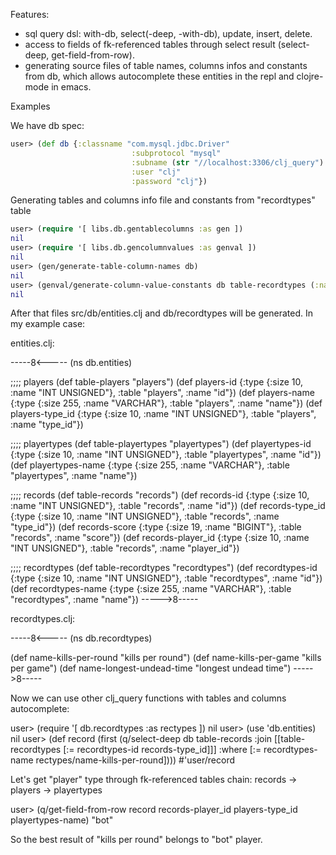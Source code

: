 Features:

* sql query dsl: with-db, select(-deep, -with-db), update, insert, delete.
* access to fields of fk-referenced tables through select result (select-deep, get-field-from-row).
* generating source files of table names, columns infos and constants from db, which allows
  autocomplete these entities in the repl and clojre-mode in emacs.

Examples

We have db spec:

```clj
user> (def db {:classname "com.mysql.jdbc.Driver"
                           :subprotocol "mysql"
                           :subname (str "//localhost:3306/clj_query")
                           :user "clj"
                           :password "clj"})
```

Generating tables and columns info file and constants from "recordtypes" table

```clj
user> (require '[ libs.db.gentablecolumns :as gen ])
nil
user> (require '[ libs.db.gencolumnvalues :as genval ])
nil
user> (gen/generate-table-column-names db)
nil
user> (genval/generate-column-value-constants db table-recordtypes (:name recordtypes-name))
nil
```

After that files src/db/entities.clj and db/recordtypes will be generated. In my example case:

entities.clj:

-----8<-----
(ns db.entities)

;;;; players
(def table-players "players")
(def players-id {:type {:size 10, :name "INT UNSIGNED"}, :table "players", :name "id"})
(def players-name {:type {:size 255, :name "VARCHAR"}, :table "players", :name "name"})
(def players-type_id {:type {:size 10, :name "INT UNSIGNED"}, :table "players", :name "type_id"})

;;;; playertypes
(def table-playertypes "playertypes")
(def playertypes-id {:type {:size 10, :name "INT UNSIGNED"}, :table "playertypes", :name "id"})
(def playertypes-name {:type {:size 255, :name "VARCHAR"}, :table "playertypes", :name "name"})

;;;; records
(def table-records "records")
(def records-id {:type {:size 10, :name "INT UNSIGNED"}, :table "records", :name "id"})
(def records-type_id {:type {:size 10, :name "INT UNSIGNED"}, :table "records", :name "type_id"})
(def records-score {:type {:size 19, :name "BIGINT"}, :table "records", :name "score"})
(def records-player_id {:type {:size 10, :name "INT UNSIGNED"}, :table "records", :name "player_id"})

;;;; recordtypes
(def table-recordtypes "recordtypes")
(def recordtypes-id {:type {:size 10, :name "INT UNSIGNED"}, :table "recordtypes", :name "id"})
(def recordtypes-name {:type {:size 255, :name "VARCHAR"}, :table "recordtypes", :name "name"})
----->8-----

recordtypes.clj:

-----8<-----
(ns db.recordtypes)

(def name-kills-per-round "kills per round")
(def name-kills-per-game "kills per game")
(def name-longest-undead-time "longest undead time")
----->8-----


Now we can use other clj_query functions with tables and columns autocomplete:

user> (require '[ db.recordtypes :as rectypes ])
nil
user> (use 'db.entities)
nil
user> (def record (first (q/select-deep db table-records 
                              :join [[table-recordtypes [:= recordtypes-id records-type_id]]] 
                              :where [:= recordtypes-name rectypes/name-kills-per-round])))
#'user/record

Let's get "player" type through fk-referenced tables chain: records -> players -> playertypes

user> (q/get-field-from-row record records-player_id players-type_id playertypes-name)
"bot"

So the best result of "kills per round" belongs to "bot" player.
